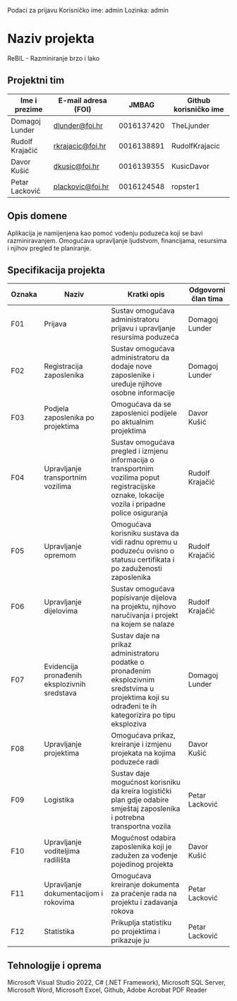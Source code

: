 Podaci za prijavu
Korisničko ime: admin
Lozinka: admin

# Naziv projekta
ReBIL - Razminiranje brzo i lako
## Projektni tim

Ime i prezime | E-mail adresa (FOI) | JMBAG | Github korisničko ime
------------  | ------------------- | ----- | ---------------------
Domagoj Lunder| dlunder@foi.hr  | 0016137420 | TheLjunder
Rudolf Krajačić | rkrajacic@foi.hr | 0016138891 |RudolfKrajacic
Davor Kušić |dkusic@foi.hr | 0016139355 | KusicDavor
Petar Lacković | plackovic@foi.hr | 0016124548 | ropster1
## Opis domene
Aplikacija je namijenjena kao pomoć vođenju poduzeća koji se bavi razminiravanjem. Omogućava upravljanje ljudstvom, financijama, resursima i njihov pregled te planiranje. 

## Specifikacija projekta

Oznaka | Naziv | Kratki opis | Odgovorni član tima
------ | ----- | ----------- | -------------------
F01 | Prijava | Sustav omogućava administratoru prijavu i upravljanje resursima poduzeća | Domagoj Lunder
F02 | Registracija zaposlenika | Sustav omogućava administratoru da dodaje nove zaposlenike i uređuje njihove osobne informacije | Domagoj Lunder
F03 | Podjela zaposlenika po projektima | Omogućava da se zaposlenici podijele po aktualnim projektima | Davor Kušić
F04 | Upravljanje transportnim vozilima | Sustav omogućava pregled i izmjenu informacija o transportnim vozilima poput registracijske oznake, lokacije vozila i pripadne police osiguranja | Rudolf Krajačić
F05 | Upravljanje opremom | Omogućava korisniku sustava da vidi radnu opremu u poduzeću ovisno o statusu certifikata i po zaduženosti zaposlenika | Rudolf Krajačić
F06 | Upravljanje dijelovima | Sustav omogućava popisivanje dijelova na projektu, njihovo naručivanja i projekt na kojem se nalaze| Rudolf Krajačić
F07 | Evidencija pronađenih eksplozivnih sredstava | Sustav daje na prikaz administratoru podatke o pronađenim eksplozivnim sredstvima u projektima koji su odrađeni te ih kategorizira po tipu eksploziva  | Domagoj Lunder
F08 | Upravljanje projektima | Omogućava prikaz, kreiranje i izmjenu projekata na kojima poduzeće radi | Davor Kušić
F09 | Logistika | Sustav daje mogućnost korisniku da kreira logistički plan gdje odabire smještaj zaposlenika i potrebna transportna vozila | Petar Lacković
F10 | Upravljanje voditeljima radilišta | Mogućnost odabira zaposlenika koji je zadužen za vođenje pojedinog projekta | Davor Kušić
F11 | Upravljanje dokumentacijom i rokovima | Omogućava kreiranje dokumenta za praćenje rada na projektu i zadavanja rokova | Petar Lacković
F12 | Statistika | Prikuplja statistiku po projektima i prikazuje ju | Petar Lacković

## Tehnologije i oprema
Microsoft Visual Studio 2022, C# (.NET Framework), Microsoft SQL Server, Microsoft Word, Microsoft Excel, Github, Adobe Acrobat PDF Reader
